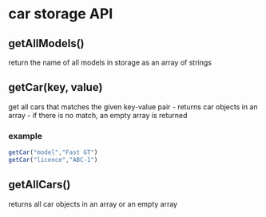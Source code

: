# car storage API

## **getAllModels()**

return the name of all models in storage as an array of strings

## **getCar(key, value)**
get all cars that matches the given key-value pair
    - returns car objects in an array
    - if there is no match, an empty array is returned
### example
```js
getCar("model","Fast GT")
getCar("licence","ABC-1")
```

## **getAllCars()**
returns all car objects in an array or an empty array